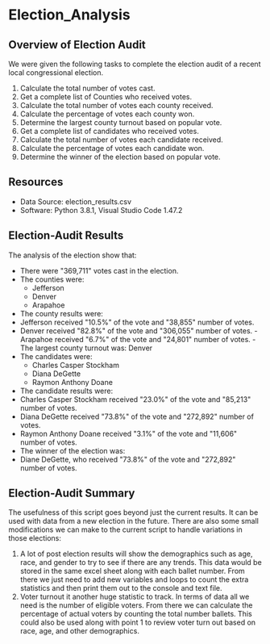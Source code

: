 # Election_Analysis

## Overview of Election Audit
We were given the following tasks to complete the election audit of a recent local congressional election.

1. Calculate the total number of votes cast.
2. Get a complete list of Counties who received votes.
3. Calculate the total number of votes each county received.
4. Calculate the percentage of votes each county won.
5. Determine the largest county turnout based on popular vote.
6. Get a complete list of candidates who received votes.
7. Calculate the total number of votes each candidate received.
8. Calculate the percentage of votes each candidate won.
9. Determine the winner of the election based on popular vote.


## Resources
- Data Source: election_results.csv
- Software: Python 3.8.1, Visual Studio Code 1.47.2

## Election-Audit Results
The analysis of the election show that:
- There were "369,711" votes cast in the election.
- The counties were:
    - Jefferson
    - Denver
    - Arapahoe
- The county results were:
- Jefferson received "10.5%" of the vote and "38,855" number of votes.
- Denver received "82.8%" of the vote and "306,055" number of votes.
-Arapahoe received "6.7%" of the vote and "24,801" number of votes.
-The largest county turnout was: Denver
- The candidates were:
    - Charles Casper Stockham
    - Diana DeGette
    - Raymon Anthony Doane
- The candidate results were:
- Charles Casper Stockham received "23.0%" of the vote and "85,213" number of votes.
- Diana DeGette received "73.8%" of the vote and "272,892" number of votes.
- Raymon Anthony Doane received "3.1%" of the vote and "11,606" number of votes.
- The winner of the election was:
- Diane DeGette, who received "73.8%" of the vote and "272,892" number of votes.

## Election-Audit Summary
The usefulness of this script goes beyond just the current results. It can be used with data from a new election in the future. There are also some small modifications we can make to the current script to handle variations in those elections:
1. A lot of post election results will show the demographics such as age, race, and gender to try to see if there are any trends. This data would be stored in the same excel sheet along with each ballet number. From there we just need to add new variables and loops to count the extra statistics and then print them out to the console and text file.
2. Voter turnout it another huge statistic to track. In terms of data all we need is the number of eligible voters. From there we can calculate the percentage of actual voters by counting the total number ballets. This could also be used along with point 1 to review voter turn out based on race, age, and other demographics.
